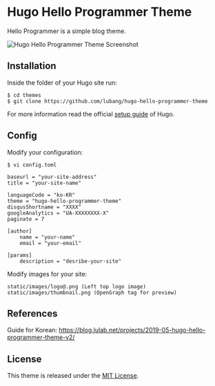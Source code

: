 # Hugo Hello Programmer Theme

Hello Programmer is a simple blog theme.

![Hugo Hello Programmer Theme Screenshot](https://github.com/lubang/hugo-hello-programmer-theme/blob/master/images/screenshot.png)

## Installation

Inside the folder of your Hugo site run:

    $ cd themes
    $ git clone https://github.com/lubang/hugo-hello-programmer-theme

For more information read the official [setup guide](//gohugo.io/overview/installing/) of Hugo.


## Config

Modify your configuration:

    $ vi config.toml

    baseurl = "your-site-address"
    title = "your-site-name"

    languageCode = "ko-KR"
    theme = "hugo-hello-programmer-theme"
    disqusShortname = "XXXX"
    googleAnalytics = "UA-XXXXXXXX-X"
    paginate = 7

    [author]
        name = "your-name"
        email = "your-email"

    [params]
        description = "desribe-your-site"

Modify images for your site:

    static/images/logo@.png (Left top logo image)
    static/images/thumbnail.png (OpenGraph tag for preview)


## References

Guide for Korean: https://blog.lulab.net/projects/2019-05-hugo-hello-programmer-theme-v2/

## License

This theme is released under the [MIT License](//github.com/lubang/hugo-hello-programmer-theme/blob/master/LICENSE.md).
